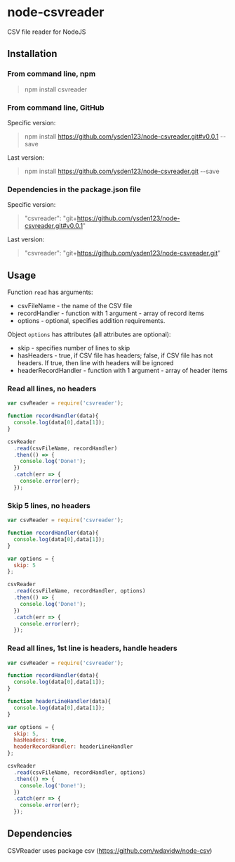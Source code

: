 # node-csvreader
CSV file reader for NodeJS

## Installation

### From command line, npm

> npm install csvreader

### From command line, GitHub
Specific version:
> npm install https://github.com/ysden123/node-csvreader.git#v0.0.1  --save

Last version:
> npm install https://github.com/ysden123/node-csvreader.git  --save

### Dependencies in the package.json file

Specific version:
> "csvreader": "git+https://github.com/ysden123/node-csvreader.git#v0.0.1"

Last version:
> "csvreader": "git+https://github.com/ysden123/node-csvreader.git"

## Usage

Function `read` has arguments:
- csvFileName - the name of the CSV file
- recordHandler - function with 1 argument - array of record items
- options - optional, specifies addition requirements.

Object `options` has attributes (all attributes are optional):
- skip - specifies number of lines to skip
- hasHeaders - true, if CSV file has headers; false, if CSV file has not headers. If true, then line with headers will be ignored
- headerRecordHandler - function with 1 argument - array of header items

### Read all lines, no headers

```javascript
var csvReader = require('csvreader');

function recordHandler(data){
  console.log(data[0],data[1]);
}

csvReader
  .read(csvFileName, recordHandler)
  .then(() => {
    console.log('Done!');
  })
  .catch(err => {
    console.error(err);
  });
```

### Skip 5 lines, no headers

```javascript
var csvReader = require('csvreader');

function recordHandler(data){
  console.log(data[0],data[1]);
}

var options = {
  skip: 5
};

csvReader
  .read(csvFileName, recordHandler, options)
  .then(() => {
    console.log('Done!');
  })
  .catch(err => {
    console.error(err);
  });
```

### Read all lines, 1st line is headers, handle headers

```javascript
var csvReader = require('csvreader');

function recordHandler(data){
  console.log(data[0],data[1]);
}

function headerLineHandler(data){
  console.log(data[0],data[1]);
}

var options = {
  skip: 5,
  hasHeaders: true,
  headerRecordHandler: headerLineHandler
};

csvReader
  .read(csvFileName, recordHandler, options)
  .then(() => {
    console.log('Done!');
  })
  .catch(err => {
    console.error(err);
  });
```
## Dependencies
CSVReader uses package csv (https://github.com/wdavidw/node-csv)
